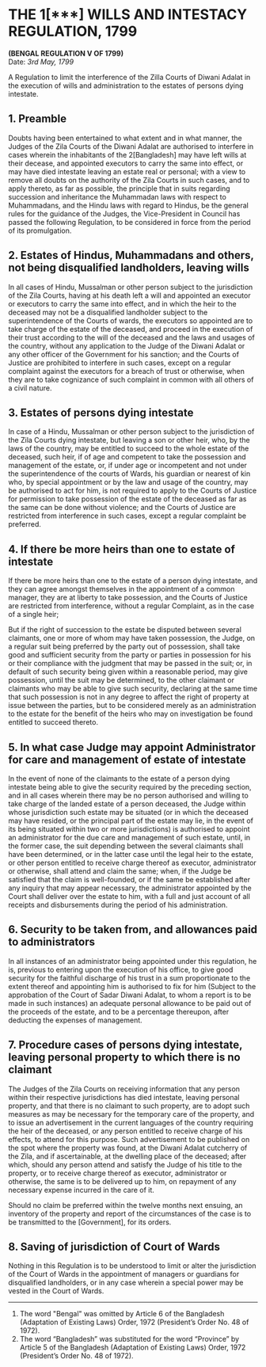 # THE 1[***] WILLS AND INTESTACY REGULATION, 1799
**(BENGAL REGULATION V OF 1799)**  
Date: *3rd May, 1799*

A Regulation to limit the interference of the Zilla Courts of Diwani Adalat in the execution of wills and administration to the estates of persons dying intestate.

## 1. Preamble

Doubts having been entertained to what extent and in what manner, the Judges of the Zila Courts of the Diwani Adalat are authorised to interfere in cases wherein the inhabitants of the 2[Bangladesh] may have left wills at their decease, and appointed executors to carry the same into effect, or may have died intestate leaving an estate real or personal; with a view to remove all doubts on the authority of the Zila Courts in such cases, and to apply thereto, as far as possible, the principle that in suits regarding succession and inheritance the Muhammadan laws with respect to Muhammadans, and the Hindu laws with regard to Hindus, be the general rules for the guidance of the Judges, the Vice-President in Council has passed the following Regulation, to be considered in force from the period of its promulgation.

## 2. Estates of Hindus, Muhammadans and others, not being disqualified landholders, leaving wills

In all cases of Hindu, Mussalman or other person subject to the jurisdiction of the Zila Courts, having at his death left a will and appointed an executor or executors to carry the same into effect, and in which the heir to the deceased may not be a disqualified landholder subject to the superintendence of the Courts of wards, the executors so appointed are to take charge of the estate of the deceased, and proceed in the execution of their trust according to the will of the deceased and the laws and usages of the country, without any application to the Judge of the Diwani Adalat or any other officer of the Government for his sanction; and the Courts of Justice are prohibited to interfere in such cases, except on a regular complaint against the executors for a breach of trust or otherwise, when they are to take cognizance of such complaint in common with all others of a civil nature.

## 3. Estates of persons dying intestate

In case of a Hindu, Mussalman or other person subject to the jurisdiction of the Zila Courts dying intestate, but leaving a son or other heir, who, by the laws of the country, may be entitled to succeed to the whole estate of the deceased, such heir, if of age and competent to take the possession and management of the estate, or, if under age or incompetent and not under the superintendence of the courts of Wards, his guardian or nearest of kin who, by special appointment or by the law and usage of the country, may be authorised to act for him, is not required to apply to the Courts of Justice for permission to take possession of the estate of the deceased as far as the same can be done without violence; and the Courts of Justice are restricted from interference in such cases, except a regular complaint be preferred.

## 4. If there be more heirs than one to estate of intestate

If there be more heirs than one to the estate of a person dying intestate, and they can agree amongst themselves in the appointment of a common manager, they are at liberty to take possession, and the Courts of Justice are restricted from interference, without a regular Complaint, as in the case of a single heir;

But if the right of succession to the estate be disputed between several claimants, one or more of whom may have taken possession, the Judge, on a regular suit being preferred by the party out of possession, shall take good and sufficient security from the party or parties in possession for his or their compliance with the judgment that may be passed in the suit; or, in default of such security being given within a reasonable period, may give possession, until the suit may be determined, to the other claimant or claimants who may be able to give such security, declaring at the same time that such possession is not in any degree to affect the right of property at issue between the parties, but to be considered merely as an administration to the estate for the benefit of the heirs who may on investigation be found entitled to succeed thereto.

## 5. In what case Judge may appoint Administrator for care and management of estate of intestate

In the event of none of the claimants to the estate of a person dying intestate being able to give the security required by the preceding section, and in all cases wherein there may be no person authorised and willing to take charge of the landed estate of a person deceased, the Judge within whose jurisdiction such estate may be situated (or in which the deceased may have resided, or the principal part of the estate may lie, in the event of its being situated within two or more jurisdictions) is authorised to appoint an administrator for the due care and management of such estate, until, in the former case, the suit depending between the several claimants shall have been determined, or in the latter case until the legal heir to the estate, or other person entitled to receive charge thereof as executor, administrator or otherwise, shall attend and claim the same; when, if the Judge be satisfied that the claim is well-founded, or if the same be established after any inquiry that may appear necessary, the administrator appointed by the Court shall deliver over the estate to him, with a full and just account of all receipts and disbursements during the period of his administration.

## 6. Security to be taken from, and allowances paid to administrators

In all instances of an administrator being appointed under this regulation, he is, previous to entering upon the execution of his office, to give good security for the faithful discharge of his trust in a sum proportionate to the extent thereof and appointing him is authorised to fix for him (Subject to the approbation of the Court of Sadar Diwani Adalat, to whom a report is to be made in such instances) an adequate personal allowance to be paid out of the proceeds of the estate, and to be a percentage thereupon, after deducting the expenses of management.

## 7. Procedure cases of persons dying intestate, leaving personal property to which there is no claimant

The Judges of the Zila Courts on receiving information that any person within their respective jurisdictions has died intestate, leaving personal property, and that there is no claimant to such property, are to adopt such measures as may be necessary for the temporary care of the property, and to issue an advertisement in the current languages of the country requiring the heir of the deceased, or any person entitled to receive charge of his effects, to attend for this purpose. Such advertisement to be published on the spot where the property was found, at the Diwani Adalat cutcherry of the Zila, and if ascertainable, at the dwelling place of the deceased; after which, should any person attend and satisfy the Judge of his title to the property, or to receive charge thereof as executor, administrator or otherwise, the same is to be delivered up to him, on repayment of any necessary expense incurred in the care of it.

Should no claim be preferred within the twelve months next ensuing, an inventory of the property and report of the circumstances of the case is to be transmitted to the [Government], for its orders.

## 8. Saving of jurisdiction of Court of Wards

Nothing in this Regulation is to be understood to limit or alter the jurisdiction of the Court of Wards in the appointment of managers or guardians for disqualified landholders, or in any case wherein a special power may be vested in the Court of Wards.

---

1. The word "Bengal" was omitted by Article 6 of the Bangladesh (Adaptation of Existing Laws) Order, 1972 (President’s Order No. 48 of 1972).
2. The word “Bangladesh” was substituted for the word “Province” by Article 5 of the Bangladesh (Adaptation of Existing Laws) Order, 1972 (President’s Order No. 48 of 1972).
